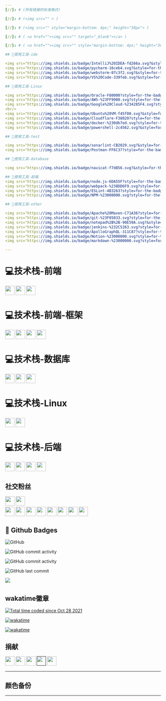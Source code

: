 ```yaml
---
[//]: # (所有链接的标准格式)

[//]: # (<img src="" > )

[//]: # (<img src="" style="margin-bottom: 4px;" height="30px"> )

[//]: # ( <a href=""><img src="" target="_blank"></a> )

[//]: # ( <a href=""><img src="" style="margin-bottom: 4px;" height="30px" target="_blank"></a> )

## 🔧使用工具-ide

<img src="https://img.shields.io/badge/IntelliJ%20IDEA-fd266a.svg?&style=for-the-badge&logo=IntelliJ%20IDEA&logoColor=white" style="margin-bottom: 4px;" height="30px">
<img src="https://img.shields.io/badge/pycharm-16ceb4.svg?&style=for-the-badge&logo=pycharm&logoColor=white" style="margin-bottom: 4px;" height="30px">
<img src="https://img.shields.io/badge/webstorm-07c3f2.svg?&style=for-the-badge&logo=webstorm&logoColor=white" style="margin-bottom: 4px;" height="30px">
<img src="https://img.shields.io/badge/VS%20Code-339feb.svg?&style=for-the-badge&logo=visual-studio-code&logoColor=white" style="margin-bottom: 4px;" height="30px">

## 🔧使用工具-Linux

<img src="https://img.shields.io/badge/Oracle-F80000?style=for-the-badge&logo=oracle&logoColor=white" style="margin-bottom: 4px;" height="30px">
<img src="https://img.shields.io/badge/AWS-%23FF9900.svg?style=for-the-badge&logo=amazon-aws&logoColor=white" style="margin-bottom: 4px;" height="30px">
<img src="https://img.shields.io/badge/Google%20Cloud-%234285F4.svg?style=for-the-badge&logo=google-cloud&logoColor=white" style="margin-bottom: 4px;" height="30px">
<br/>
<img src="https://img.shields.io/badge/Ubuntu%20VM-f45f00.svg?&style=for-the-badge&logo=Ubuntu&logoColor=white" style="margin-bottom: 4px;" height="30px">
<img src="https://img.shields.io/badge/Cloudflare-F38020?style=for-the-badge&logo=Cloudflare&logoColor=white" style="margin-bottom: 4px;" height="30px">
<img src="https://img.shields.io/badge/docker-%230db7ed.svg?style=for-the-badge&logo=docker&logoColor=white" style="margin-bottom: 4px;" height="30px">
<img src="https://img.shields.io/badge/powershell-2c4562.svg?&style=for-the-badge&logo=powershell&logoColor=white" style="margin-bottom: 4px;" height="30px">

## 🔧使用工具-test

<img src="https://img.shields.io/badge/sonarlint-CB2029.svg?&style=for-the-badge&logo=sonarlint&logoColor=white" style="margin-bottom: 4px;" height="30px">
<img src="https://img.shields.io/badge/Postman-FF6C37?style=for-the-badge&logo=postman&logoColor=white" style="margin-bottom: 4px;" height="30px">

## 🔧使用工具-database

<img src="https://img.shields.io/badge/navicat-f7d856.svg?&style=for-the-badge&logo=navicat&logoColor=white" style="margin-bottom: 4px;" height="30px">

## 🔧使用工具-前端
<img src="https://img.shields.io/badge/node.js-6DA55F?style=for-the-badge&logo=node.js&logoColor=white" style="margin-bottom: 4px;" height="30px">
<img src="https://img.shields.io/badge/webpack-%238DD6F9.svg?style=for-the-badge&logo=webpack&logoColor=black" style="margin-bottom: 4px;" height="30px">
<img src="https://img.shields.io/badge/ESLint-4B3263?style=for-the-badge&logo=eslint&logoColor=white" style="margin-bottom: 4px;" height="30px">
<img src="https://img.shields.io/badge/NPM-%23000000.svg?style=for-the-badge&logo=npm&logoColor=white" style="margin-bottom: 4px;" height="30px">

## 🔧使用工具-other

<img src="https://img.shields.io/badge/Apache%20Maven-C71A36?style=for-the-badge&logo=Apache%20Maven&logoColor=white" style="margin-bottom: 4px;" height="30px">
<img src="https://img.shields.io/badge/git-%23F05033.svg?style=for-the-badge&logo=git&logoColor=white" style="margin-bottom: 4px;" height="30px">
<img src="https://img.shields.io/badge/notepad%2B%2B-90E59A.svg?&style=for-the-badge&logo=notepad%2B%2B&logoColor=black" style="margin-bottom: 4px;" height="30px">
<img src="https://img.shields.io/badge/jenkins-%232C5263.svg?style=for-the-badge&logo=jenkins&logoColor=white" style="margin-bottom: 4px;" height="30px">
<img src="https://img.shields.io/badge/ApolloGraphQL-311C87?style=for-the-badge&logo=apollo-graphql" style="margin-bottom: 4px;" height="30px">
<img src="https://img.shields.io/badge/Notion-%23000000.svg?style=for-the-badge&logo=notion&logoColor=white" style="margin-bottom: 4px;" height="30px">
<img src="https://img.shields.io/badge/markdown-%23000000.svg?style=for-the-badge&logo=markdown&logoColor=white" style="margin-bottom: 4px;" height="30px">

---
```


# 💻技术栈-前端

<img src="https://img.shields.io/badge/html5-%23E34F26.svg?style=for-the-badge&logo=html5&logoColor=white" style="margin-bottom: 4px;" height="30px">
<img src="https://img.shields.io/badge/css3-%231572B6.svg?style=for-the-badge&logo=css3&logoColor=white" style="margin-bottom: 4px;" height="30px">
<img src="https://img.shields.io/badge/javascript-%23323330.svg?style=for-the-badge&logo=javascript&logoColor=%23F7DF1E" style="margin-bottom: 4px;" height="30px">

# 💻技术栈-前端-框架

<img src="https://img.shields.io/badge/element-409eff.svg?&style=for-the-badge&logo=element&logoColor=white" style="margin-bottom: 4px;" height="30px">
<img src="https://img.shields.io/badge/bootstrap-%23563D7C.svg?style=for-the-badge&logo=bootstrap&logoColor=white" style="margin-bottom: 4px;" height="30px">
<img src="https://img.shields.io/badge/vuejs-%2335495e.svg?style=for-the-badge&logo=vuedotjs&logoColor=%234FC08D" style="margin-bottom: 4px;" height="30px">
<img src="https://img.shields.io/badge/react-%2320232a.svg?style=for-the-badge&logo=react&logoColor=%2361DAFB" style="margin-bottom: 4px;" height="30px">

# 💻技术栈-数据库
<img src="https://img.shields.io/badge/redis-%23DD0031.svg?style=for-the-badge&logo=redis&logoColor=white" style="margin-bottom: 4px;" height="30px">
<img src="https://img.shields.io/badge/mysql-%2300f.svg?style=for-the-badge&logo=mysql&logoColor=white" style="margin-bottom: 4px;" height="30px">
<img src="https://img.shields.io/badge/ElasticSearch-005571?style=for-the-badge&logo=elasticsearch" style="margin-bottom: 4px;" height="30px">

# 💻技术栈-Linux

<img src="https://img.shields.io/badge/Linux-FCC624?style=for-the-badge&logo=linux&logoColor=black" style="margin-bottom: 4px;" height="30px">
<img src="https://img.shields.io/badge/nginx-%23009639.svg?style=for-the-badge&logo=nginx&logoColor=white" style="margin-bottom: 4px;" height="30px">

# 💻技术栈-后端

<p>
<img src="https://img.shields.io/badge/java-%23ED8B00.svg?style=for-the-badge&logo=java&logoColor=white" style="margin-bottom: 4px;" height="30px">
<img src="https://img.shields.io/badge/Anaconda-%2344A833.svg?style=for-the-badge&logo=anaconda&logoColor=white" style="margin-bottom: 4px;" height="30px">
<img src="https://img.shields.io/badge/spring-%236DB33F.svg?style=for-the-badge&logo=spring&logoColor=white" style="margin-bottom: 4px;" height="30px">
<img src="https://img.shields.io/badge/python-3670A0?style=for-the-badge&logo=python&logoColor=ffdd54" style="margin-bottom: 4px;" height="30px">
</p>

## 社交粉丝

<p>
<a href="https://space.bilibili.com/2001956953?spm_id_from=333.1007.0.0"><img src="https://img.shields.io/badge/佳珺不谈恋爱的空间-%181717.svg?&style=for-the-badge&logo=BILIBILI&logoColor=white&color=00aeec" style="margin-bottom: 4px;" height="30px" target="_blank"></a>
<a href="https://weibo.com/u/6511079715"><img src="https://img.shields.io/badge/佳珺不谈恋爱-%181717.svg?&style=for-the-badge&logo=sina-weibo&logoColor=white&color=d52c2b" style="margin-bottom: 4px;" height="30px" target="_blank"></a>
<br/>
<a href="https://www.youtube.com/c/wo1261931780@gmail.com"><img src="https://img.shields.io/badge/YouTube-%23FF0000.svg?style=for-the-badge&logo=YouTube&logoColor=white" style="margin-bottom: 4px;" height="30px" target="_blank"></a>
<a href="https://www.instagram.com/junwang7789"><img src="https://img.shields.io/badge/Instagram-%23E4405F.svg?style=for-the-badge&logo=Instagram&logoColor=white" style="margin-bottom: 4px;" height="30px" target="_blank"></a>
<a href="https://stackoverflow.com/users/JUNW555"><img src="https://img.shields.io/badge/-Stackoverflow-FE7A16?style=for-the-badge&logo=stack-overflow&logoColor=white" style="margin-bottom: 4px;" height="30px" target="_blank"></a>
<a href="https://twitter.com/wo1261931780"><img src="https://img.shields.io/badge/Twitter-%231DA1F2.svg?style=for-the-badge&logo=Twitter&logoColor=white" style="margin-bottom: 4px;" height="30px" target="_blank"></a>
<a href="https://www.facebook.com/Junw%20Junw"><img src="https://img.shields.io/badge/Facebook-%231877F2.svg?style=for-the-badge&logo=Facebook&logoColor=white" style="margin-bottom: 4px;" height="30px" target="_blank"></a>
<a href="https://linkedin.com/in/%E5%88%98%E4%BD%B3%E7%8F%BAjunw"><img src="https://img.shields.io/badge/linkedin-%230077B5.svg?style=for-the-badge&logo=linkedin&logoColor=white" style="margin-bottom: 4px;" height="30px" target="_blank"></a>
<a href="htttps://discord.gg/wo1261931780"><img src="https://img.shields.io/badge/Discord-%237289DA.svg?style=for-the-badge&logo=discord&logoColor=white" style="margin-bottom: 4px;" height="30px" target="_blank"></a>
<a href="https://leetcode.com/junw"><img src="https://img.shields.io/badge/LeetCode-000000?style=for-the-badge&logo=LeetCode&logoColor=#d16c06" style="margin-bottom: 4px;" height="30px" target="_blank"></a>
</p>

## 🌟 Github Badges

[//]: # (wakatime)

[//]: # (开源证书)
<img alt="GitHub" src="https://img.shields.io/github/license/wo1261931780/st-java.github.io?style=for-the-badge" >

[//]: # (每周提交次数)
<img alt="GitHub commit activity" src="https://img.shields.io/github/commit-activity/w/wo1261931780/st-java.github.io?color=%23ca3e47&style=for-the-badge">

[//]: # (每月提交次数)
<img alt="GitHub commit activity" src="https://img.shields.io/github/commit-activity/m/wo1261931780/st-java.github.io?color=%23ca3e47&style=for-the-badge">

[//]: # (最近一次提交)
<img alt="GitHub last commit" src="https://img.shields.io/github/last-commit/wo1261931780/st-java.github.io?color=%23ca3e47&style=for-the-badge">

[//]: # (查看次数)
<a href="https://visitcount.itsvg.in"><img src="https://visitcount.itsvg.in/api?id=1&icon=2&color=1" style="margin-bottom: 4px;"  target="_blank"></a>

## wakatime徽章

[//]: # (所有时间统计)
<a href="https://wakatime.com/@2e3dbad1-9754-4463-8b48-badfed379466"><img src="https://wakatime.com/badge/user/2e3dbad1-9754-4463-8b48-badfed379466.svg?color=%23ca3e47&style=for-the-badge" alt="Total time coded since Oct 28 2021" /></a>

[//]: # (st-java.github.io统计)
<a href="https://wakatime.com/badge/user/2e3dbad1-9754-4463-8b48-badfed379466/project/1f95b019-406c-4718-a040-981acab28903"><img src="https://wakatime.com/badge/user/2e3dbad1-9754-4463-8b48-badfed379466/project/1f95b019-406c-4718-a040-981acab28903.svg?color=%23ca3e47&style=for-the-badge" alt="wakatime"></a>

[//]: # (ssm项目统计)
<a href="https://wakatime.com/badge/user/2e3dbad1-9754-4463-8b48-badfed379466/project/ae6f11dd-8983-4dd4-8b5c-1d5761184d46"><img src="https://wakatime.com/badge/user/2e3dbad1-9754-4463-8b48-badfed379466/project/ae6f11dd-8983-4dd4-8b5c-1d5761184d46.svg?color=%23ca3e47&style=for-the-badge" alt="wakatime"></a>

## 捐献

[//]: # (捐献，这里还没有绑定账号)

<a href="https://ko-fi.com/re"><img src="https://img.shields.io/badge/Ko--fi-F16061?style=for-the-badge&logo=ko-fi&logoColor=white" style="margin-bottom: 4px;" height="30px" target="_blank"></a>
<a href="https://patreon.com/re"><img src="https://img.shields.io/badge/Patreon-F96854?style=for-the-badge&logo=patreon&logoColor=white" style="margin-bottom: 4px;" height="30px" target="_blank"></a>
<a href="https://paypal.me/re"><img src="https://img.shields.io/badge/Buy%20Me%20a%20Coffee-ffdd00?style=for-the-badge&logo=buy-me-a-coffee&logoColor=black" style="margin-bottom: 4px;" height="30px" target="_blank"></a>
<a href=""><img src="https://img.shields.io/badge/PayPal-00457C?style=for-the-badge&logo=paypal&logoColor=white" style="margin-bottom: 4px;" height="30px" target="_blank"></a>
<a href="https://buymeacoffee.com/re"><img src="" style="margin-bottom: 4px;" height="30px" target="_blank"></a>


[//]: # (颜色转换，其实都是hex格式的，但是markdown序言将井号变成%23)

[//]: # (#ca3e47)

[//]: # (%23ca3e47)

---

## 颜色备份

[//]: # (java，mysql，spring,)

[//]: # (git，linux)

[//]: # (html，#e54c21)

[//]: # (css，#214ce5)

[//]: # (vue，#3fb984，#31475e)

[//]: # (node，#689f63)

[//]: # (bootstrap，#712cf9)

[//]: # (elementui，#409eff)

[//]: # (vsocde,webstorm)

[//]: # (vscode，#339feb)

[//]: # (webstorm，#07c3f2)

[//]: # (idea，#ad4993)

[//]: # (aws，Amazon Web Services，#ff9900)

[//]: # (gcp，Google Cloud Platform，#e34133)

[//]: # (pycharm，#16ceb4)

[//]: # (navicat，#f7d856)

[//]: # (postman，#ff6c37)

[//]: # (npm,CB3837)

[//]: # (eslint,#4930bd)

[//]: # (ubuntu，#f45f00)

[//]: # (powershell，#2c4562)

[//]: # (xshell，#f2473f)

[//]: # (vue，bootstrap，element)

---






